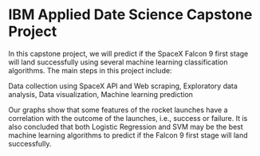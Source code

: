 # IBM Applied Date Science Capstone Project

In this capstone project, we will predict if the SpaceX Falcon 9 first stage will land successfully using several machine learning classification algorithms. The main steps in this project include:

Data collection  using SpaceX API and Web scraping,
Exploratory data analysis,
Data visualization,
Machine learning prediction

Our graphs show that some features of the rocket launches have a correlation with the outcome of the launches, i.e., success or failure. 
It is also concluded that both Logistic Regression and SVM may be the best machine learning algorithms to predict if the Falcon 9 first stage will land successfully.

